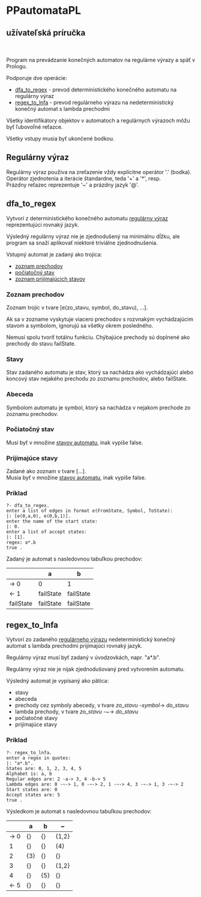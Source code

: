 # PPautomataPL

## užívateľská príručka

\
\
Program na prevádzanie konečných automatov na regulárne výrazy a späť v Prologu.

Podporuje dve operácie:
* [dfa_to_regex](#dfatoregex) - prevod deterministického konečného automatu na regulárny výraz
* [regex_to_lnfa](#regextolnfa) - prevod regulárneho výrazu na nedeterministický konečný automat s lambda prechodmi

Všetky identifikátory objektov v automatoch a regulárnych výrazoch môžu byť ľubovoľné reťazce.

Všetky vstupy musia byť ukončené bodkou.


## Regulárny výraz

Regulárny výraz používa na zreťazenie vždy explicitne operátor '.' (bodka).\
Operátor zjednotenia a iterácie štandardne, teda '+' a '*', resp.\
Prázdny reťazec reprezentuje '~' a prázdny jazyk '@'.


## dfa_to_regex

Vytvorí z deterministického konečného automatu [regulárny výraz](#regulárny-výraz) reprezentujúci rovnaký jazyk.

Výsledný regulárny výraz nie je zjednodušený na minimálnu dĺžku, ale program sa snaží aplikovať niektoré triviálne zjednodnušenia.

Vstupný automat je zadaný ako trojica:
* [zoznam prechodov](#zoznam-prechodov)
* [počiatočný stav](#počiatočný-stav)
* [zoznam prijímajúcich stavov](#prijímajúce-stavy)

### Zoznam prechodov

Zoznam trojíc v tvare [e(zo_stavu, symbol, do_stavu), ...].

Ak sa v zozname vyskytuje viacero prechodov s rozvnakým vychádzajúcim stavom a symbolom, ignorujú sa všetky okrem posledného.

Nemusí spolu tvoriť totálnu funkciu. Chýbajúce prechody sú doplnené ako prechody do stavu failState.

### Stavy

Stav zadaného automatu je stav, ktorý sa nachádza ako vychádzajúci alebo koncový stav nejakého prechodu zo zoznamu prechodov, alebo failState.

### Abeceda

Symbolom automatu je symbol, ktorý sa nachádza v nejakom prechode zo zoznamu prechodov.

### Počiatočný stav

Musí byť v množine [stavov automatu](#stavy), inak vypíše false.

### Prijímajúce stavy

Zadané ako zoznam v tvare [...].\
Musia byť v množine [stavov automatu](#stavy), inak vypíše false.

### Príklad

```
?- dfa_to_regex.
enter a list of edges in format e(FromState, Symbol, ToState):
|: [e(0,a,0), e(0,b,1)].
enter the name of the start state:
|: 0.
enter a list of accept states:
|: [1].
regex: a*.b
true .
```

Zadaný je automat s nasledovnou tabuľkou prechodov:

|           | a         | b         |
| --------- | --------- | --------- |
| -> 0      | 0         | 1         |
| <- 1      | failState | failState |
| failState | failState | failState |


## regex_to_lnfa

Vytvorí zo zadaného [regulárneho výrazu](#regulárny-výraz) nedeterministický konečný automat s lambda prechodmi prijímajúci rovnaký jazyk.

Regulárny výraz musí byť zadaný v úvodzovkách, napr. "a*.b".

Regulárny výraz nie je nijak zjednodušovaný pred vytvorením automatu.

Výsledný automat je vypísaný ako pätica:
* stavy
* abeceda
* prechody cez symboly abecedy, v tvare *zo_stavu* -*symbol*-> *do_stavu*
* lambda prechody, v tvare *zo_stavu* -~-> *do_stavu*
* počiatočné stavy
* prijímajúce stavy

### Príklad

```
?- regex_to_lnfa.
enter a regex in quotes:
|: "a*.b".
States are: 0, 1, 2, 3, 4, 5
Alphabet is: a, b
Regular edges are: 2 -a-> 3, 4 -b-> 5
Lambda edges are: 0 -~-> 1, 0 -~-> 2, 1 -~-> 4, 3 -~-> 1, 3 -~-> 2
Start states are: 0
Accept states are: 5
true .
```

Výsledkom je automat s nasledovnou tabuľkou prechodov:

|      | a   | b   | ~     |
| ---- | --- | --- | ----- |
| -> 0 | {}  | {}  | {1,2} |
| 1    | {}  | {}  | {4}   |
| 2    | {3} | {}  | {}    |
| 3    | {}  | {}  | {1,2} |
| 4    | {}  | {5} | {}    |
| <- 5 | {}  | {}  | {}    |
